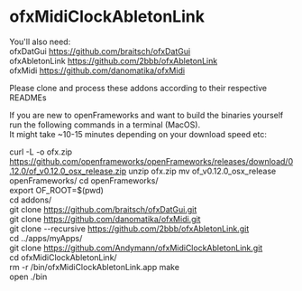 # ofxMidiClockAbletonLink

You'll also need:<br>
ofxDatGui       https://github.com/braitsch/ofxDatGui<br>
ofxAbletonLink  https://github.com/2bbb/ofxAbletonLink<br>
ofxMidi         https://github.com/danomatika/ofxMidi<br>

Please clone and process these addons according to their respective READMEs  
  


  
If you are new to openFrameworks and want to build the binaries yourself run the following commands in a terminal (MacOS).  
It might take ~10-15 minutes depending on your download speed etc:

curl -L -o ofx.zip https://github.com/openframeworks/openFrameworks/releases/download/0.12.0/of_v0.12.0_osx_release.zip 
unzip ofx.zip 
mv of_v0.12.0_osx_release openFrameworks/
cd openFrameworks/  
export OF_ROOT=$(pwd)  
cd addons/  
git clone https://github.com/braitsch/ofxDatGui.git  
git clone https://github.com/danomatika/ofxMidi.git  
git clone --recursive https://github.com/2bbb/ofxAbletonLink.git  
cd ../apps/myApps/  
git clone https://github.com/Andymann/ofxMidiClockAbletonLink.git  
cd ofxMidiClockAbletonLink/  
rm -r /bin/ofxMidiClockAbletonLink.app
make  
open ./bin  
